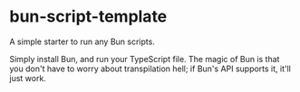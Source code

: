 # bun-script-template

A simple starter to run any Bun scripts.

Simply install Bun, and run your TypeScript file. The magic of Bun is that you don't have to worry about transpilation hell; if Bun's API supports it, it'll just work.
